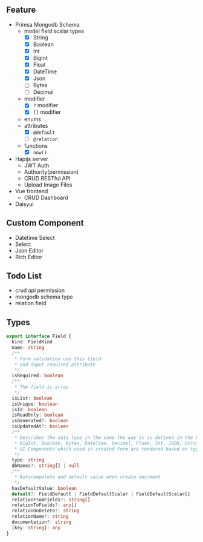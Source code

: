 ## Feature

- Primsa Mongodb Schema
  - model field scalar types
    - [x] String
    - [x] Boolean
    - [x] Int
    - [x] BigInt
    - [x] Float
    - [x] DateTime
    - [x] Json
    - [ ] Bytes
    - [ ] Decimal
  - modifier
    - [x] `?` modifier
    - [x] `[]` modifier
  - enums
  - attributes
    - [x] `@default`
    - [ ] `@relation`
  - functions
    - [x] `now()`
- Hapijs server
  - JWT Auth
  - Authority(permission)
  - CRUD RESTful API
  - Upload Image Files
- Vue frontend
  - CRUD Dashboard
- Daisyui

## Custom Component

- Datetime Select
- Select
- Json Editor
- Rich Editor

## Todo List

- crud api permission
- mongodb schema type
- relation field

## Types

```typescript
export interface Field {
  kind: FieldKind
  name: string
  /**
   * Form validation use this field
   * and input required attribute
   */
  isRequired: boolean
  /**
   * The field is array
   */
  isList: boolean
  isUnique: boolean
  isId: boolean
  isReadOnly: boolean
  isGenerated?: boolean
  isUpdatedAt?: boolean
  /**
   * Describes the data type in the same the way is is defined in the Prisma schema:
   * BigInt, Boolean, Bytes, DateTime, Decimal, Float, Int, JSON, String, $ModelName
   * UI Components which used in created form are rendered based on type.
   */
  type: string
  dbNames?: string[] | null
  /**
   * Autocompelete and default value when create document
   */
  hasDefaultValue: boolean
  default?: FieldDefault | FieldDefaultScalar | FieldDefaultScalar[]
  relationFromFields?: string[]
  relationToFields?: any[]
  relationOnDelete?: string
  relationName?: string
  documentation?: string
  [key: string]: any
}
```
